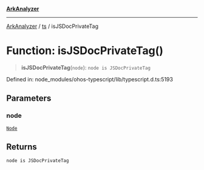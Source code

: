 [**ArkAnalyzer**](../../../../README.md)

***

[ArkAnalyzer](../../../../globals.md) / [ts](../README.md) / isJSDocPrivateTag

# Function: isJSDocPrivateTag()

> **isJSDocPrivateTag**(`node`): `node is JSDocPrivateTag`

Defined in: node\_modules/ohos-typescript/lib/typescript.d.ts:5193

## Parameters

### node

[`Node`](../interfaces/Node.md)

## Returns

`node is JSDocPrivateTag`
